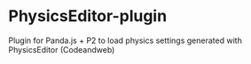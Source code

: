 # PhysicsEditor-plugin
Plugin for Panda.js + P2 to load physics settings generated with PhysicsEditor (Codeandweb)

